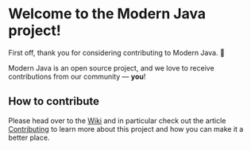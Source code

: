 # Welcome to the Modern Java project!

First off, thank you for considering contributing to Modern Java. :tada:

Modern Java is an open source project, and we love to receive contributions from our community — **you**!

## How to contribute

Please head over to the [Wiki](https://github.com/Together-Java/ModernJava/wiki) and in particular check out the article [Contributing](https://github.com/Together-Java/ModernJava/wiki/Contributing) to learn more about this project and how you can make it a better place.
